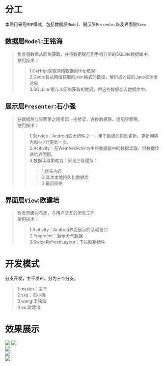 分工<BR>
======
本项目采用`MVP`模式，包括数据层`Model`、展示层`Presenter`以及界面层`View`<br>
        
数据层`Model`:王铭海<br>   
-------------------------
>负责将数据从网络获取，并将数据缓存到手机自带的SQLlite数据库中。<br>
>使用技术：<br>
>>1.OkHttp:获取网络数据的Http框架<br>
>>2.Gson:将从网络获取的json格式的数据，解析成对应的Java实体类对象<br>
>>3.SQLLite:缓存从网络获取的数据，将这些数据存入数据库中。<br>

展示层`Presenter`:石小强<br>
-------------------------
>在数据层与界面层之间搭起一座桥梁，连接数据层，适配界面层。<br>
>使用技术：<br>
>>1.Service：Android四大组件之一，用于数据的自动更新，更新间隔为每4小时更新一次。<br>
>>2.Acitivity：在WeatherActivity中将数据层中的数据读取，将数据传递给界面层。<br>
>>3.数据读取策略为：采用三级缓存：<br>
>>>1.优先内存<br>
>>>2.其次本地持久化数据库<br>
>>>3.最后网络<br>

界面层`View`:欧建培<br>
-------------------------
>负责界面对布局，与用户交互的所有工作<br>
>使用技术：<br>
>>1.Acitivity：Android界面展示的活动窗口<br>
>>2.Fragment：展示天气数据<br>
>>3.SwipeRefreshLayout：下拉刷新组件<br>
        

开发模式<br>
=============
分支开发，主干发布。分为三个分支。
>1.master：主干<br>
>2.sxq：石小强<br>
>3.wang:王铭海<br>
>4.ou:欧建培<br>

效果展示<br>
===========
![](https://github.com/s-xq/cool-weather/blob/master/image/1.jpeg)
![](https://github.com/s-xq/cool-weather/blob/master/image/2.jpeg)  
![](https://github.com/s-xq/cool-weather/blob/master/image/3.jpeg)  
![](https://github.com/s-xq/cool-weather/blob/master/image/4.jpeg)  
![](https://github.com/s-xq/cool-weather/blob/master/image/5.jpeg)  


